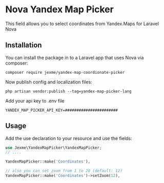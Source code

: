 # Nova Yandex Map Picker

This field allows you to select coordinates from Yandex.Maps for Laravel Nova

## Installation

You can install the package in to a Laravel app that uses Nova via composer:

```composer require jexme/yandex-map-coordionate-picker```

Now publish config and localization files:

```php artisan vendor:publish --tag=yandex-map-picker-lang```

Add your api key to .env file

```YANDEX_MAP_PICKER_API_KEY=#######################```

## Usage

Add the use declaration to your resource and use the fields:

```php
use Jexme\YandexMapPicker\YandexMapPicker;
// ....

YandexMapPicker::make('Coordinates'),

// also you can set zoom from 1 to 20 (default: 12)
YandexMapPicker::make('Coordinates')->setZoom(12),
```
